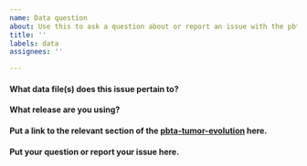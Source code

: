 ```yaml
---
name: Data question
about: Use this to ask a question about or report an issue with the pbta-tumor-evolution analysis
title: ''
labels: data
assignees: ''

---
```


#### What data file(s) does this issue pertain to?



#### What release are you using?
<!--You may want to check if the issue has been resolved in an updated release-->



#### Put a link to the relevant section of the [pbta-tumor-evolution](https://github.com/d3b-center/pbta-tumor-evolution/) here.



#### Put your question or report your issue here.



